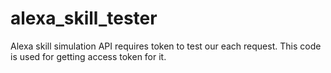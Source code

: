 # alexa_skill_tester
Alexa skill simulation API requires token to test our each request.
This code is used for getting access token for it.
